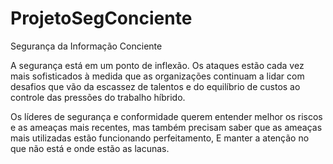 # ProjetoSegConciente
 
 
 Segurança da Informação Conciente


A segurança está em um ponto de inflexão. Os ataques estão cada vez mais sofisticados à medida que as organizações continuam a lidar com desafios que vão da escassez de talentos e do equilíbrio de custos ao controle das pressões do trabalho híbrido.

Os líderes de segurança e conformidade querem entender melhor os riscos e as ameaças mais recentes, mas também precisam saber que as ameaças mais utilizadas estão funcionando perfeitamento, E manter a atenção no que não está e onde estão as lacunas.
